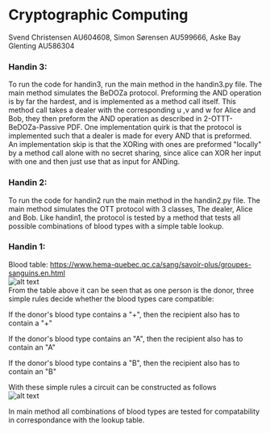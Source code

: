 # Cryptographic Computing
Svend Christensen AU604608, Simon Sørensen AU599666, Aske Bay Glenting AU586304

### Handin 3:
To run the code for handin3, run the main method in the handin3.py file.
The main method simulates the BeDOZa protocol. Preforming the AND operation is by far the hardest, and is implemented as a method call itself.
This method call takes a dealer with the corresponding u ,v and w for Alice and Bob, they then preform the AND operation as described in 2-OTTT-BeDOZa-Passive PDF.
One implementation quirk is that the protocol is implemented such that a dealer is made for every AND that is preformed. An implementation skip is that the XORing with ones are preformed "locally" by a method call alone with no secret sharing, since alice can XOR her input with one and then just use that as input for ANDing.



### Handin 2:
To run the code for handin2 run the main method in the handin2.py file.
The main method simulates the OTT protocol with 3 classes, The dealer, Alice and Bob.
Like handin1, the protocol is tested by a method that tests all possible combinations of blood types with a simple table lookup.


### Handin 1:
Blood table: https://www.hema-quebec.qc.ca/sang/savoir-plus/groupes-sanguins.en.html  
![alt text](https://i.imgur.com/Mdq8ZCb.png)  
From the table above it can be seen that as one person is the donor, three simple rules decide whether the blood types care compatible:

If the donor's blood type contains a "+", then the recipient also has to contain a "+"

If the donor's blood type contains an "A", then the recipient also has to contain an "A"

If the donor's blood type contains a "B", then the recipient also has to contain an "B"


With these simple rules a circuit can be constructed as follows  
![alt text](https://i.imgur.com/QwRlo1K.png)

In main method all combinations of blood types are tested for compatability in correspondance with the lookup table.